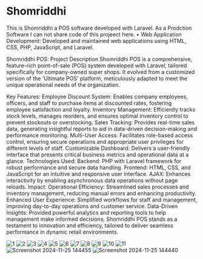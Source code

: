 # Shomriddhi
This is Shomriddhi a POS software developed with Laravel.
As a Prodction Software I can not share code of this projeect here.
•	Web Application Development:
Developed and maintained web applications using HTML, CSS, PHP, JavaScript, 
and Laravel.

Shomriddhi POS: Project Description
Shomriddhi POS is a comprehensive, feature-rich point-of-sale (POS) system developed with Laravel, tailored specifically for company-owned super shops. It evolved from a customized version of the 'Ultimate POS' platform, meticulously adapted to meet the unique operational needs of the organization.

Key Features:
Employee Discount System: Enables company employees, officers, and staff to purchase items at discounted rates, fostering employee satisfaction and loyalty.
Inventory Management: Efficiently tracks stock levels, manages reorders, and ensures optimal inventory control to prevent stockouts or overstocking.
Sales Tracking: Provides real-time sales data, generating insightful reports to aid in data-driven decision-making and performance monitoring.
Multi-User Access: Facilitates role-based access control, ensuring secure operations and appropriate user privileges for different levels of staff.
Customizable Dashboard: Delivers a user-friendly interface that presents critical business metrics and operational data at a glance.
Technologies Used:
Backend: PHP with Laravel framework for robust performance and secure data handling.
Frontend: HTML, CSS, and JavaScript for an intuitive and responsive user interface.
AJAX: Enhances interactivity by enabling asynchronous data operations without page reloads.
Impact:
Operational Efficiency: Streamlined sales processes and inventory management, reducing manual errors and enhancing productivity.
Enhanced User Experience: Simplified workflows for staff and management, improving day-to-day operations and customer service.
Data-Driven Insights: Provided powerful analytics and reporting tools to help management make informed decisions.
Shomriddhi POS stands as a testament to innovation and efficiency, tailored to deliver seamless performance in dynamic retail environments.

![1](https://github.com/user-attachments/assets/c94e72b5-366a-4d35-9fca-a8f6add802dd)
![2](https://github.com/user-attachments/assets/c0084292-ce68-49fe-bf78-4fc812cbb98d)
![3](https://github.com/user-attachments/assets/d6223ddf-9036-45e9-bd8a-c642387d8633)
![4](https://github.com/user-attachments/assets/e798ecd0-3521-421a-9086-489f1dd93261)
![5](https://github.com/user-attachments/assets/96524922-aff4-43dc-be6a-b8aeab82d928)
![6](https://github.com/user-attachments/assets/0067a977-2571-4d5c-8d70-fd4570cd787d)
![7](https://github.com/user-attachments/assets/b725a491-46bf-4844-99e8-fb22066f0b43)
![8](https://github.com/user-attachments/assets/37beb622-ec23-4dbd-bec6-d5d422da6d8d)
![9](https://github.com/user-attachments/assets/8850411e-2a00-4b70-8bfc-6e5d54eb1b06)
![10](https://github.com/user-attachments/assets/c0322ba1-5029-42b0-8b6e-c81503b7c71b)
![11](https://github.com/user-attachments/assets/7d3e3163-aa24-4b76-8dd5-9b78f2833384)
![Screenshot 2024-11-25 144455](https://github.com/user-attachments/assets/5846e5d4-1070-47e3-b0fa-ad5d4df0cb4c)
![Screenshot 2024-11-25 144440](https://github.com/user-attachments/assets/1c5fce82-6b00-4984-ad52-c582fdf549e4)

